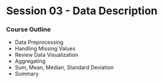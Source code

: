 # Session 03 - Data Description

### Course Outline

<ul>
  <li>Data Preprocessing</li>
  <li>Handling Missing Values</li>
  <li>Review Data Visualization</li>
  <li>Aggregating</li>
  <li>Sum, Mean, Median, Standard Deviation</li>
  <li>Summary</li>
</ul>
